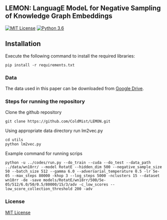 ## LEMON: LanguagE ModeL for Negative Sampling of Knowledge Graph Embeddings

[![MIT License](https://img.shields.io/badge/License-MIT-green.svg)](https://choosealicense.com/licenses/mit/)
[![Python 3.6](https://img.shields.io/badge/python-3.9-blue.svg)](https://www.python.org/downloads/release/python-390/)

## Installation
Execute the following command to install the required libraries:
```
pip install -r requirements.txt
```

### Data
The data used in this paper can be downloaded from [Google Drive](https://drive.google.com/file/d/11XRuICEa2gyq_Z535tZT174MS8NhnxVP/view).

### Steps for running the repository

Clone the github repository
```
git clone https://github.com/ColdMist/LEMON.git
```
Using appropriate data directory run lm2vec.py 
```
cd utils
python lm2vec.py
```
Example command for running scrips
```
python -u ../codes/run.py --do_train --cuda --do_test --data_path ../data/wn18rr/ --model RotatE --hidden_dim 500 --negative_sample_size 50 --batch_size 512 --gamma 6.0 --adversarial_temperature 0.5 -lr 5e-05 --max_steps 80000 -khop 3 --log_steps 5000 -nclusters 15 --dataset wn18rr -de -save models/RotatE/wn18rr/500/5e-05/512/6.0/50/0.5/80000/15/3/adv -c_low_scores --low_score_collection_threshold 200 -adv
```

### License
[MIT License](https://github.com/ColdMist/LEMON/blob/master/LICENSE.md)
